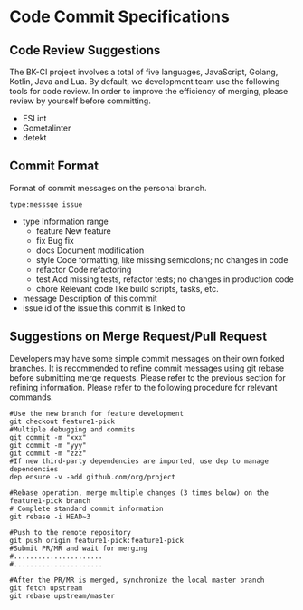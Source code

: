 # Code Commit Specifications

## Code Review Suggestions

The BK-CI project involves a total of five languages, JavaScript, Golang, Kotlin, Java and Lua. By default, we development team use the following tools for code review. In order to improve the efficiency of merging, please review by yourself before committing.

- ESLint
- Gometalinter
- detekt

## Commit Format

Format of commit messages on the personal branch.

```
type:messsge issue
```

* type Information range
  * feature New feature
  * fix Bug fix
  * docs Document modification
  * style Code formatting, like missing semicolons; no changes in code
  * refactor Code refactoring
  * test Add missing tests, refactor tests; no changes in production code
  * chore Relevant code like build scripts, tasks, etc.
* message Description of this commit
* issue id of the issue this commit is linked to

## Suggestions on Merge Request/Pull Request

Developers may have some simple commit messages on their own forked branches. It is recommended to refine commit messages using git rebase before submitting merge requests. Please refer to the previous section for refining information. Please refer to the following procedure for relevant commands.

```shell
#Use the new branch for feature development
git checkout feature1-pick
#Multiple debugging and commits
git commit -m "xxx"
git commit -m "yyy"
git commit -m "zzz"
#If new third-party dependencies are imported, use dep to manage dependencies 
dep ensure -v -add github.com/org/project

#Rebase operation, merge multiple changes (3 times below) on the feature1-pick branch 
# Complete standard commit information
git rebase -i HEAD~3

#Push to the remote repository
git push origin feature1-pick:feature1-pick
#Submit PR/MR and wait for merging
#......................
#......................

#After the PR/MR is merged, synchronize the local master branch
git fetch upstream
git rebase upstream/master
```
